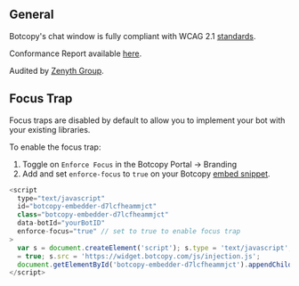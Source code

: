 ## General

Botcopy's chat window is fully compliant with WCAG 2.1 [standards](https://www.w3.org/TR/WCAG21/).

Conformance Report available [here]().

Audited by [Zenyth Group](https://www.zenythgroup.com/index).

## Focus Trap

Focus traps are disabled by default to allow you to implement your bot with your existing libraries.

To enable the focus trap:

1. Toggle on `Enforce Focus` in the Botcopy Portal -> Branding
2. Add and set `enforce-focus` to `true` on your Botcopy [embed snippet](http://localhost:3000/#/basics/connect?id=embed-snippet).

```js
<script
  type="text/javascript"
  id="botcopy-embedder-d7lcfheammjct"
  class="botcopy-embedder-d7lcfheammjct"
  data-botId="yourBotID"
  enforce-focus="true" // set to true to enable focus trap
>
  var s = document.createElement('script'); s.type = 'text/javascript'; s.async
  = true; s.src = 'https://widget.botcopy.com/js/injection.js';
  document.getElementById('botcopy-embedder-d7lcfheammjct').appendChild(s);
</script>
```
